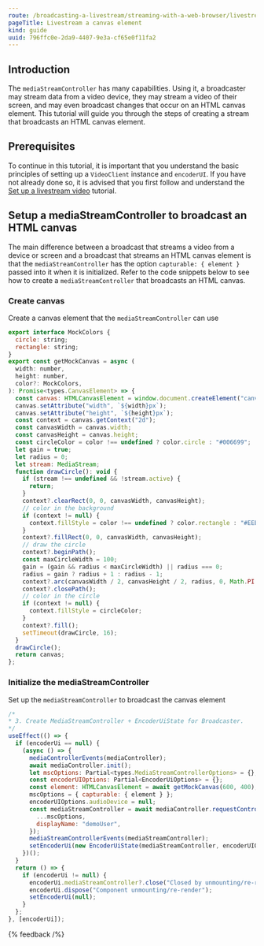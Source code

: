 ```yaml
---
route: /broadcasting-a-livestream/streaming-with-a-web-browser/livestream-a-canvas-element
pageTitle: Livestream a canvas element
kind: guide
uuid: 796ffc0e-2da9-4407-9e3a-cf65e0f11fa2
---
```


## Introduction

The `mediaStreamController` has many capabilities. Using it, a broadcaster may stream data from a video device, they may stream a video of their screen, and may even broadcast changes that occur on an HTML canvas element. This tutorial will guide you through the steps of creating a stream that broadcasts an HTML canvas element.

## Prerequisites

To continue in this tutorial, it is important that you understand the basic principles of setting up a `VideoClient` instance and `encoderUI`. If you have not already done so, it is advised that you first follow and understand the [Set up a livestream video](/docs/broadcasting-a-livestream/streaming-with-a-web-browser/set-up-a-livestream-video) tutorial.

## Setup a mediaStreamController to broadcast an HTML canvas

The main difference between a broadcast that streams a video from a device or screen and a broadcast that streams an HTML canvas element is that the `mediaStreamController` has the option `capturable: { element }` passed into it when it is initialized. Refer to the code snippets below to see how to create a `mediaStreamController` that broadcasts an HTML canvas.

### Create canvas

Create a canvas element that the `mediaStreamController` can use

```js
export interface MockColors {
  circle: string;
  rectangle: string;
}
export const getMockCanvas = async (
  width: number,
  height: number,
  color?: MockColors,
): Promise<types.CanvasElement> => {
  const canvas: HTMLCanvasElement = window.document.createElement("canvas");
  canvas.setAttribute("width", `${width}px`);
  canvas.setAttribute("height", `${height}px`);
  const context = canvas.getContext("2d");
  const canvasWidth = canvas.width;
  const canvasHeight = canvas.height;
  const circleColor = color !== undefined ? color.circle : "#006699";
  let gain = true;
  let radius = 0;
  let stream: MediaStream;
  function drawCircle(): void {
    if (stream !== undefined && !stream.active) {
      return;
    }
    context?.clearRect(0, 0, canvasWidth, canvasHeight);
    // color in the background
    if (context != null) {
      context.fillStyle = color !== undefined ? color.rectangle : "#EEEEEE";
    }
    context?.fillRect(0, 0, canvasWidth, canvasHeight);
    // draw the circle
    context?.beginPath();
    const maxCircleWidth = 100;
    gain = (gain && radius < maxCircleWidth) || radius === 0;
    radius = gain ? radius + 1 : radius - 1;
    context?.arc(canvasWidth / 2, canvasHeight / 2, radius, 0, Math.PI * 2, false);
    context?.closePath();
    // color in the circle
    if (context != null) {
      context.fillStyle = circleColor;
    }
    context?.fill();
    setTimeout(drawCircle, 16);
  }
  drawCircle();
  return canvas;
};
```

### Initialize the mediaStreamController

Set up the `mediaStreamController` to broadcast the canvas element

```js
/*
* 3. Create MediaStreamController + EncoderUiState for Broadcaster.
*/
useEffect(() => {
  if (encoderUi == null) {
    (async () => {
      mediaControllerEvents(mediaController);
      await mediaController.init();
      let mscOptions: Partial<types.MediaStreamControllerOptions> = {};
      const encoderUIOptions: Partial<EncoderUiOptions> = {};
      const element: HTMLCanvasElement = await getMockCanvas(600, 400);
      mscOptions = { capturable: { element } };
      encoderUIOptions.audioDevice = null;
      const mediaStreamController = await mediaController.requestController({
        ...mscOptions,
        displayName: "demoUser",
      });
      mediaStreamControllerEvents(mediaStreamController);
      setEncoderUi(new EncoderUiState(mediaStreamController, encoderUIOptions));
    })();
  }
  return () => {
    if (encoderUi != null) {
      encoderUi.mediaStreamController?.close("Closed by unmounting/re-render");
      encoderUi.dispose("Component unmounting/re-render");
      setEncoderUi(null);
    }
  };
}, [encoderUi]);
```

{% feedback /%}
